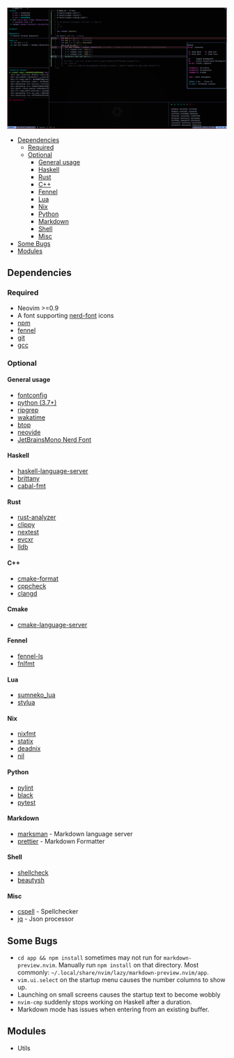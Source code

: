 ![showcase](./data/showcase.png)

<!--toc:start-->
- [Dependencies](#dependencies)
  - [Required](#required)
  - [Optional](#optional)
    - [General usage](#general-usage)
    - [Haskell](#haskell)
    - [Rust](#rust)
    - [C++](#c)
    - [Fennel](#fennel)
    - [Lua](#lua)
    - [Nix](#nix)
    - [Python](#python)
    - [Markdown](#markdown)
    - [Shell](#shell)
    - [Misc](#misc)
- [Some Bugs](#some-bugs)
- [Modules](#modules)
<!--toc:end-->

## Dependencies

### Required

- Neovim >=0.9
- A font supporting [nerd-font](https://www.nerdfonts.com/) icons
- [npm](https://www.npmjs.com/)
- [fennel](https://fennel-lang.org/)
- [git](https://git-scm.com/)
- [gcc](https://gcc.gnu.org/)

### Optional

#### General usage
- [fontconfig](https://www.freedesktop.org/wiki/Software/fontconfig/)
- [python (3.7+)](https://www.python.org/)
- [ripgrep](https://github.com/BurntSushi/ripgrep)
- [wakatime](https://wakatime.com)
- [btop](https://github.com/aristocratos/btop)
- [neovide](https://neovide.dev)
- [JetBrainsMono Nerd Font](https://www.nerdfonts.com/font-downloads)

#### Haskell

- [haskell-language-server](https://github.com/haskell/haskell-language-server)
- [brittany](https://hackage.haskell.org/package/brittany)
- [cabal-fmt](https://hackage.haskell.org/package/cabal-fmt)

#### Rust

- [rust-analyzer](https://rust-analyzer.github.io/)
- [clippy](https://github.com/rust-lang/rust-clippy)
- [nextest](https://github.com/nextest-rs/nextest)
- [evcxr](https://github.com/google/evcxr)
- [lldb](https://lldb.llvm.org/)

#### C++

- [cmake-format](https://github.com/cheshirekow/cmake_format)
- [cppcheck](https://cppcheck.sourceforge.io/)
- [clangd](https://clangd.llvm.org/)

#### Cmake
- [cmake-language-server](https://github.com/regen100/cmake-language-server)

#### Fennel

- [fennel-ls](https://sr.ht/~xerool/fennel-ls/)
- [fnlfmt](https://git.sr.ht/~technomancy/fnlfmt)

#### Lua

- [sumneko_lua](https://github.com/sumneko/lua-language-server/wiki)
- [stylua](https://github.com/johnnymorganz/stylua)

#### Nix

- [nixfmt](https://hackage.haskell.org/package/nixfmt)
- [statix](https://github.com/nerdypepper/statix)
- [deadnix](https://github.com/astro/deadnix)
- [nil](https://github.com/oxalica/nil)

#### Python

- [pylint](https://pylint.pycqa.org/en/latest/)
- [black](https://github.com/psf/black)
- [pytest](https://docs.pytest.org/en/7.2.x/)

#### Markdown

- [marksman](https://github.com/artempyanykh/marksman) - Markdown language server
- [prettier](https://prettier.io/) - Markdown Formatter

#### Shell

- [shellcheck](https://hackage.haskell.org/package/ShellCheck)
- [beautysh](https://github.com/lovesegfault/beautysh)

#### Misc

- [cspell](https://github.com/streetsidesoftware/cspell) - Spellchecker
- [jq](https://github.com/stedolan/jq) - Json processor

## Some Bugs
- `cd app && npm install` sometimes may not run for `markdown-preview.nvim`. Manually run `npm install` on that directory. Most commonly: `~/.local/share/nvim/lazy/markdown-preview.nvim/app`.
- `vim.ui.select` on the startup menu causes the number columns to show up.
- Launching on small screens causes the startup text to become wobbly
- `nvim-cmp` suddenly stops working on Haskell after a duration.
- Markdown mode has issues when entering from an existing buffer.

## Modules
- Utils
